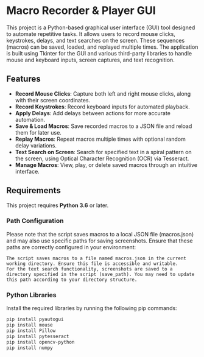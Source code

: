 # Macro Recorder & Player GUI

This project is a Python-based graphical user interface (GUI) tool designed to automate repetitive tasks. It allows users to record mouse clicks, keystrokes, delays, and text searches on the screen. These sequences (macros) can be saved, loaded, and replayed multiple times. The application is built using Tkinter for the GUI and various third-party libraries to handle mouse and keyboard inputs, screen captures, and text recognition.

## Features

- **Record Mouse Clicks**: Capture both left and right mouse clicks, along with their screen coordinates.
- **Record Keystrokes**: Record keyboard inputs for automated playback.
- **Apply Delays**: Add delays between actions for more accurate automation.
- **Save & Load Macros**: Save recorded macros to a JSON file and reload them for later use.
- **Replay Macros**: Repeat macros multiple times with optional random delay variations.
- **Text Search on Screen**: Search for specified text in a spiral pattern on the screen, using Optical Character Recognition (OCR) via Tesseract.
- **Manage Macros**: View, play, or delete saved macros through an intuitive interface.

## Requirements

This project requires **Python 3.6** or later.



### Path Configuration

Please note that the script saves macros to a local JSON file (macros.json) and may also use specific paths for saving screenshots. Ensure that these paths are correctly configured in your environment:

    The script saves macros to a file named macros.json in the current working directory. Ensure this file is accessible and writable.
    For the text search functionality, screenshots are saved to a directory specified in the script (save_path). You may need to update this path according to your directory structure.
    
### Python Libraries
Install the required libraries by running the following pip commands:
```bash
pip install pyautogui
pip install mouse
pip install Pillow
pip install pytesseract
pip install opencv-python
pip install numpy

